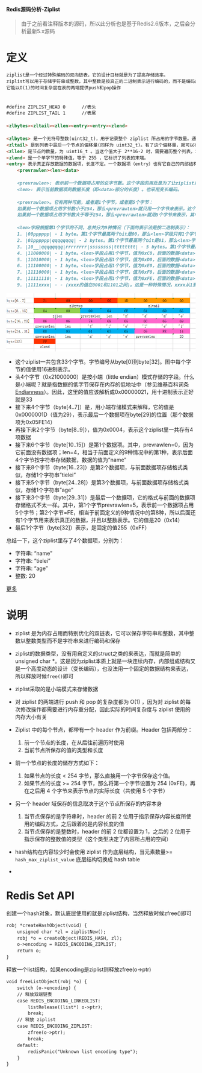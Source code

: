 #### Redis源码分析-Ziplist
     
> 由于之前看注释版本的源码，所以此分析也是基于Redis2.6版本，之后会分析最新5.x源码

# 定义


```markdown
ziplist是一个经过特殊编码的双向链表，它的设计目标就是为了提高存储效率。
ziplist可以用于存储字符串或整数，其中整数是按真正的二进制表示进行编码的，而不是编码成字符串序列。
它能以O(1)的时间复杂度在表的两端提供push和pop操作


#define ZIPLIST_HEAD 0      //表头
#define ZIPLIST_TAIL 1      //表尾

<zlbytes><zltail><zllen><entry><entry><zlend>

<zlbytes> 是一个无符号整数(uint32_t)，用于记录整个 ziplist 所占用的字节数量。通过保存这个值，可以在不遍历整个 ziplist 的前提下，对整个 ziplist 进行内存重分配
<zltail> 是到列表中最后一个节点的偏移量(同样为 uint32_t)。有了这个偏移量，就可以在常数复杂度内对表尾进行操作，而不必遍历整个列表
<zllen> 是节点的数量，为 uint16_t 。当这个值大于 2**16-2 时，需要遍历整个列表，才能计算出列表的长度
<zlend> 是一个单字节的特殊值，等于 255 ，它标识了列表的末端。
<entry> 表示真正存放数据的数据项，长度不定。一个数据项（entry）也有它自己的内部结构：
    <prevrawlen><len><data>
    
    <prevrawlen>: 表示前一个数据项占用的总字节数。这个字段的用处是为了让ziplist能够从后向前遍历（从后一项的位置，只需向前偏移prevrawlen个字节，就找到了前一项）。这个字段采用变长编码
    <len>: 表示当前数据项的数据长度（即<data>部分的长度）。也采用变长编码。
    
    <prevrawlen>。它有两种可能，或者是1个字节，或者是5个字节：
    如果前一个数据项占用字节数小于254，那么<prevrawlen>就只用一个字节来表示，这个字节的值就是前一个数据项的占用字节数。
    如果前一个数据项占用字节数大于等于254，那么<prevrawlen>就用5个字节来表示，其中第1个字节的值是254（作为这种情况的一个标记），而后面4个字节组成一个整型值，来真正存储前一个数据项的占用字节数。
    
    <len>字段根据第1个字节的不同，总共分为9种情况（下面的表示法是按二进制表示）：
    1. |00pppppp| - 1 byte。第1个字节最高两个bit是00，那么<len>字段只有1个字节，剩余的6个bit用来表示长度值，最高可以表示63 (2^6-1)。
    2. |01pppppp|qqqqqqqq| - 2 bytes。第1个字节最高两个bit是01，那么<len>字段占2个字节，总共有14个bit用来表示长度值，最高可以表示16383 (2^14-1)。
    3. |10__|qqqqqqqq|rrrrrrrr|ssssssss|tttttttt| - 5 bytes。第1个字节最高两个bit是10，那么len字段占5个字节，总共使用32个bit来表示长度值（6个bit舍弃不用），最高可以表示2^32-1。需要注意的是：在前三种情况下，<data>都是按字符串来存储的；从下面第4种情况开始，<data>开始变为按整数来存储了。
    4. |11000000| - 1 byte。<len>字段占用1个字节，值为0xC0，后面的数据<data>存储为2个字节的int16_t类型。
    5. |11010000| - 1 byte。<len>字段占用1个字节，值为0xD0，后面的数据<data>存储为4个字节的int32_t类型。
    6. |11100000| - 1 byte。<len>字段占用1个字节，值为0xE0，后面的数据<data>存储为8个字节的int64_t类型。
    7. |11110000| - 1 byte。<len>字段占用1个字节，值为0xF0，后面的数据<data>存储为3个字节长的整数。
    8. |11111110| - 1 byte。<len>字段占用1个字节，值为0xFE，后面的数据<data>存储为1个字节的整数。
    9. |1111xxxx| - - (xxxx的值在0001和1101之间)。这是一种特殊情况，xxxx从1到13一共13个值，这时就用这13个值来表示真正的数据。注意，这里是表示真正的数据，而不是数据长度了。也就是说，在这种情况下，后面不再需要一个单独的<data>字段来表示真正的数据了，而是<len>和<data>合二为一了。另外，由于xxxx只能取0001和1101这13个值了（其它可能的值和其它情况冲突了，比如0000和1110分别同前面第7种第8种情况冲突，1111跟结束标记冲突），而小数值应该从0开始，因此这13个值分别表示0到12，即xxxx的值减去1才是它所要表示的那个整数数据的值。
```

![具体例子](./Assets/05/redis_ziplist_sample.png 'ziplist')


- 这个ziplist一共包含33个字节。字节编号从byte[0]到byte[32]。图中每个字节的值使用16进制表示。
- 头4个字节（0x21000000）是按小端（little endian）模式存储的<zlbytes>字段。什么是小端呢？就是指数据的低字节保存在内存的低地址中（参见维基百科词条[Endianness](https://en.wikipedia.org/wiki/Endianness)）。因此，这里<zlbytes>的值应该解析成0x00000021，用十进制表示正好就是33
- 接下来4个字节（byte[4..7]）是<zltail>，用小端存储模式来解释，它的值是0x0000001D（值为29），表示最后一个数据项在byte[29]的位置（那个数据项为0x05FE14）
- 再接下来2个字节（byte[8..9]），值为0x0004，表示这个ziplist里一共存有4项数据
- 接下来6个字节（byte[10..15]）是第1个数据项。其中，prevrawlen=0，因为它前面没有数据项；len=4，相当于前面定义的9种情况中的第1种，表示后面4个字节按字符串存储数据，数据的值为”name”
- 接下来8个字节（byte[16..23]）是第2个数据项，与前面数据项存储格式类似，存储1个字符串”tielei”
- 接下来5个字节（byte[24..28]）是第3个数据项，与前面数据项存储格式类似，存储1个字符串”age”
- 接下来3个字节（byte[29..31]）是最后一个数据项，它的格式与前面的数据项存储格式不太一样。其中，第1个字节prevrawlen=5，表示前一个数据项占用5个字节；第2个字节=FE，相当于前面定义的9种情况中的第8种，所以后面还有1个字节用来表示真正的数据，并且以整数表示。它的值是20（0x14）
- 最后1个字节（byte[32]）表示<zlend>，是固定的值255（0xFF）

总结一下，这个ziplist里存了4个数据项，分别为：

- 字符串: “name”
- 字符串: “tielei”
- 字符串: “age”
- 整数: 20

[更多](http://zhangtielei.com/posts/blog-redis-ziplist.html)


# 说明
- ziplist 是为内存占用而特别优化的双链表，它可以保存字符串和整数，其中整数以整数类型而不是字符串来进行编码和保存

- ziplist的数据类型，没有用自定义的struct之类的来表达，而就是简单的unsigned char *。这是因为ziplist本质上就是一块连续内存，内部组成结构又是一个高度动态的设计（变长编码），也没法用一个固定的数据结构来表达，所以释放时候`free()`即可

- ziplist采取的是小端模式来存储数据

- 对 ziplist 的两端进行 push 和 pop 的复杂度都为 O(1) ，因为对 ziplist 的每次修改操作都需要进行内存重分配，因此实际的时间复杂度与 ziplist 使用的内存大小有关

- Ziplist 中的每个节点，都带有一个 header 作为前缀。Header 包括两部分：
   1. 前一个节点的长度，在从后往前遍历时使用
   2. 当前节点所保存的值的类型和长度 

- 前一个节点的长度的储存方式如下：
   1. 如果节点的长度 < 254 字节，那么直接用一个字节保存这个值。
   2. 如果节点的长度 >= 254 字节，那么将第一个字节设置为 254 (0xFE)，再在之后用 4 个字节来表示节点的实际长度（共使用 5 个字节）

- 另一个 header 域保存的信息取决于这个节点所保存的内容本身
   1. 当节点保存的是字符串时，header 的前 2 位用于指示保存内容长度所使用的编码方式，之后跟着的是内容长度的值
   2. 当节点保存的是整数时，header 的前 2 位都设置为 1，之后的 2 位用于指示保存的整数值的类型（这个类型决定了内容所占用的空间）

- hash结构在内容较少时会使用 ziplist 作为底层结构，当元素数量>= `hash_max_ziplist_value` 底层结构切换成 hash table
- 



# Redis Set API

创建一个hash对象，默认底层使用的就是ziplist结构，当然释放时候zfree()即可
```markdown
robj *createHashObject(void) {
    unsigned char *zl = ziplistNew();
    robj *o = createObject(REDIS_HASH, zl);
    o->encoding = REDIS_ENCODING_ZIPLIST;
    return o;
}
```

释放一个list结构，如果encoding是ziplist则释放zfree(o->ptr)
```markdown
void freeListObject(robj *o) {
    switch (o->encoding) {
    // 释放双端链表
    case REDIS_ENCODING_LINKEDLIST:
        listRelease((list*) o->ptr);
        break;
    // 释放 ziplist 
    case REDIS_ENCODING_ZIPLIST:
        zfree(o->ptr);
        break;
    default:
        redisPanic("Unknown list encoding type");
    }
}
```

